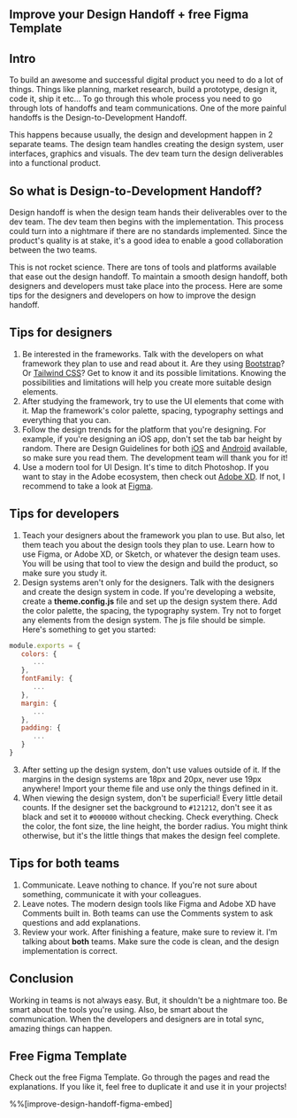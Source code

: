 ## Improve your Design Handoff + free Figma Template

## **Intro**

To build an awesome and successful digital product you need to do a lot of things. Things like planning, market research, build a prototype, design it, code it, ship it etc... To go through this whole process you need to go through lots of handoffs and team communications. One of the more painful handoffs is the Design-to-Development Handoff.

This happens because usually, the design and development happen in 2 separate teams. The design team handles creating the design system, user interfaces, graphics and visuals. The dev team turn the design deliverables into a functional product.

## So what is Design-to-Development Handoff?

Design handoff is when the design team hands their deliverables over to the dev team. The dev team then begins with the implementation. This process could turn into a nightmare if there are no standards implemented. Since the product's quality is at stake, it's a good idea to enable a good collaboration between the two teams.

This is not rocket science. There are tons of tools and platforms available that ease out the design handoff. To maintain a smooth design handoff, both designers and developers must take place into the process. Here are some tips for the designers and developers on how to improve the design handoff.

## Tips for designers

1.  Be interested in the frameworks. Talk with the developers on what framework they plan to use and read about it. Are they using [Bootstrap](https://getbootstrap.com/)? Or [Tailwind CSS](https://tailwindcss.com/)? Get to know it and its possible limitations. Knowing the possibilities and limitations will help you create more suitable design elements.
2.  After studying the framework, try to use the UI elements that come with it. Map the framework's color palette, spacing, typography settings and everything that you can.
3.  Follow the design trends for the platform that you're designing. For example, if you're designing an iOS app, don't set the tab bar height by random. There are Design Guidelines for both [iOS](https://developer.apple.com/design/human-interface-guidelines/) and [Android](https://developer.android.com/design) available, so make sure you read them. The development team will thank you for it!
4.  Use a modern tool for UI Design. It's time to ditch Photoshop. If you want to stay in the Adobe ecosystem, then check out [Adobe XD](https://www.adobe.com/products/xd.html). If not, I recommend to take a look at [Figma](https://figma.com/).

## Tips for developers

1.  Teach your designers about the framework you plan to use. But also, let them teach you about the design tools they plan to use. Learn how to use Figma, or Adobe XD, or Sketch, or whatever the design team uses. You will be using that tool to view the design and build the product, so make sure you study it.
2.  Design systems aren't only for the designers. Talk with the designers and create the design system in code. If you're developing a website, create a **theme.config.js** file and set up the design system there. Add the color palette, the spacing, the typography system. Try not to forget any elements from the design system. The js file should be simple. Here's something to get you started:
```javascript
module.exports = {
   colors: {
      ...
   },
   fontFamily: {
      ...
   },
   margin: {
      ...
   },
   padding: {
      ...
   }
}
``` 
3.  After setting up the design system, don't use values outside of it. If the margins in the design systems are 18px and 20px, never use 19px anywhere! Import your theme file and use only the things defined in it.
4.  When viewing the design system, don't be superficial! Every little detail counts. If the designer set the background to `#121212`, don't see it as black and set it to `#000000` without checking. Check everything. Check the color, the font size, the line height, the border radius. You might think otherwise, but it's the little things that makes the design feel complete.

## Tips for both teams

1.  Communicate. Leave nothing to chance. If you're not sure about something, communicate it with your colleagues.
2.  Leave notes. The modern design tools like Figma and Adobe XD have Comments built in. Both teams can use the Comments system to ask questions and add explanations.
3.  Review your work. After finishing a feature, make sure to review it. I'm talking about **both** teams. Make sure the code is clean, and the design implementation is correct.

## Conclusion

Working in teams is not always easy. But, it shouldn't be a nightmare too. Be smart about the tools you're using. Also, be smart about the communication. When the developers and designers are in total sync, amazing things can happen.

## Free Figma Template
Check out the free Figma Template. Go through the pages and read the explanations. If you like it, feel free to duplicate it and use it in your projects!

%%[improve-design-handoff-figma-embed]